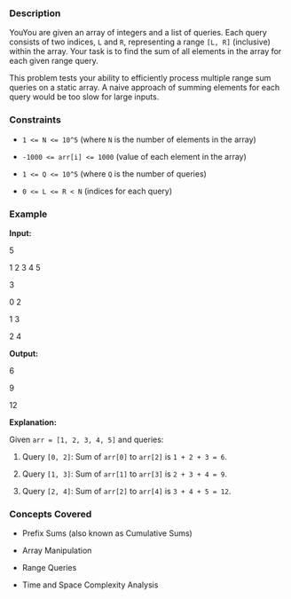 ### Description

YouYou are given an array of integers and a list of queries. Each query consists of two indices, `L` and `R`, representing a range `[L, R]` (inclusive) within the array. Your task is to find the sum of all elements in the array for each given range query.

This problem tests your ability to efficiently process multiple range sum queries on a static array. A naive approach of summing elements for each query would be too slow for large inputs.

### Constraints

*   `1 <= N <= 10^5` (where `N` is the number of elements in the array)
*   `-1000 <= arr[i] <= 1000` (value of each element in the array)
*   `1 <= Q <= 10^5` (where `Q` is the number of queries)
*   `0 <= L <= R < N` (indices for each query)

### Example

**Input:**

5
1 2 3 4 5
3
0 2
1 3
2 4


**Output:**

6
9
12


**Explanation:**

Given `arr = [1, 2, 3, 4, 5]` and queries:

1.  Query `[0, 2]`: Sum of `arr[0]` to `arr[2]` is `1 + 2 + 3 = 6`.
2.  Query `[1, 3]`: Sum of `arr[1]` to `arr[3]` is `2 + 3 + 4 = 9`.
3.  Query `[2, 4]`: Sum of `arr[2]` to `arr[4]` is `3 + 4 + 5 = 12`.

### Concepts Covered

*   Prefix Sums (also known as Cumulative Sums)
*   Array Manipulation
*   Range Queries
*   Time and Space Complexity Analysis
